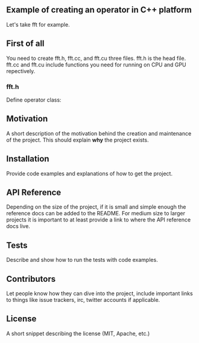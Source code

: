 ## Example of creating an operator in C++ platform
Let's take fft for example.
## First of all

You need to create fft.h, fft.cc, and fft.cu three files. fft.h is the head file. fft.cc and fft.cu include functions you need for running on CPU and GPU repectively.

### fft.h 

Define operator class:

## Motivation

A short description of the motivation behind the creation and maintenance of the project. This should explain **why** the project exists.

## Installation

Provide code examples and explanations of how to get the project.

## API Reference

Depending on the size of the project, if it is small and simple enough the reference docs can be added to the README. For medium size to larger projects it is important to at least provide a link to where the API reference docs live.

## Tests

Describe and show how to run the tests with code examples.

## Contributors

Let people know how they can dive into the project, include important links to things like issue trackers, irc, twitter accounts if applicable.

## License

A short snippet describing the license (MIT, Apache, etc.)
